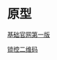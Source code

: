 # 原型

[基础官网第一版](https://belilau.github.io/prototype/猿巨人官网第一版/)


[锁控二维码](https://belilau.github.io/prototype/锁控二维码/)